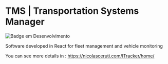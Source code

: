 # TMS | Transportation Systems Manager
![Badge em Desenvolvimento](http://img.shields.io/static/v1?label=STATUS&message=development&color=GREEN&style=for-the-badge)

Software developed in React for fleet management and vehicle monitoring

You can see more details in : https://nicolasceruti.com/ITracker/home/


